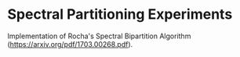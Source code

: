 # Spectral Partitioning Experiments

Implementation of Rocha's Spectral Bipartition Algorithm (https://arxiv.org/pdf/1703.00268.pdf).